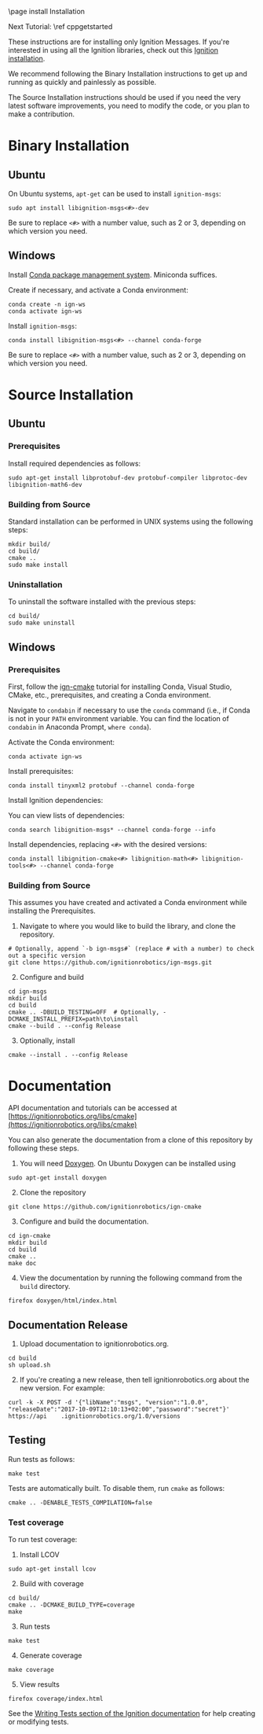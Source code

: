 \page install Installation

Next Tutorial: \ref cppgetstarted

These instructions are for installing only Ignition Messages.
If you're interested in using all the Ignition libraries, check out this [Ignition installation](https://ignitionrobotics.org/docs/latest/install).

We recommend following the Binary Installation instructions to get up and running as quickly and painlessly as possible.

The Source Installation instructions should be used if you need the very latest software improvements, you need to modify the code, or you plan to make a contribution.

# Binary Installation

## Ubuntu

On Ubuntu systems, `apt-get` can be used to install `ignition-msgs`:
```
sudo apt install libignition-msgs<#>-dev
```

Be sure to replace `<#>` with a number value, such as 2 or 3, depending on
which version you need.

## Windows

Install [Conda package management system](https://docs.conda.io/projects/conda/en/latest/user-guide/install/download.html).
Miniconda suffices.

Create if necessary, and activate a Conda environment:
```
conda create -n ign-ws
conda activate ign-ws
```

Install `ignition-msgs`:
```
conda install libignition-msgs<#> --channel conda-forge
```

Be sure to replace `<#>` with a number value, such as 2 or 3, depending on
which version you need.

# Source Installation

## Ubuntu

### Prerequisites

Install required dependencies as follows:
```
sudo apt-get install libprotobuf-dev protobuf-compiler libprotoc-dev libignition-math6-dev
```

### Building from Source

Standard installation can be performed in UNIX systems using the following
steps:
```
mkdir build/
cd build/
cmake ..
sudo make install
```

### Uninstallation

To uninstall the software installed with the previous steps:
```
cd build/
sudo make uninstall
```

## Windows

### Prerequisites

First, follow the [ign-cmake](https://github.com/ignitionrobotics/ign-cmake) tutorial for installing Conda, Visual Studio, CMake, etc., prerequisites, and creating a Conda environment.

Navigate to `condabin` if necessary to use the `conda` command (i.e., if Conda is not in your `PATH` environment variable. You can find the location of `condabin` in Anaconda Prompt, `where conda`).

Activate the Conda environment:
```
conda activate ign-ws
```

Install prerequisites:
```
conda install tinyxml2 protobuf --channel conda-forge
```

Install Ignition dependencies:

You can view lists of dependencies:
```
conda search libignition-msgs* --channel conda-forge --info
```

Install dependencies, replacing `<#>` with the desired versions:
```
conda install libignition-cmake<#> libignition-math<#> libignition-tools<#> --channel conda-forge
```

### Building from Source

This assumes you have created and activated a Conda environment while installing the Prerequisites.

1. Navigate to where you would like to build the library, and clone the repository.
  ```
  # Optionally, append `-b ign-msgs#` (replace # with a number) to check out a specific version
  git clone https://github.com/ignitionrobotics/ign-msgs.git
  ```

2. Configure and build
  ```
  cd ign-msgs
  mkdir build
  cd build
  cmake .. -DBUILD_TESTING=OFF  # Optionally, -DCMAKE_INSTALL_PREFIX=path\to\install
  cmake --build . --config Release
  ```

3. Optionally, install
  ```
  cmake --install . --config Release
  ```

# Documentation

API documentation and tutorials can be accessed at
[https://ignitionrobotics.org/libs/cmake](https://ignitionrobotics.org/libs/cmake)

You can also generate the documentation from a clone of this repository by following these steps.

1. You will need [Doxygen](http://www.doxygen.org/). On Ubuntu Doxygen can be installed using
  ```
  sudo apt-get install doxygen
  ```

2. Clone the repository
  ```
  git clone https://github.com/ignitionrobotics/ign-cmake
  ```

3. Configure and build the documentation.
  ```
  cd ign-cmake
  mkdir build
  cd build
  cmake ..
  make doc
  ```

4. View the documentation by running the following command from the `build` directory.
  ```
  firefox doxygen/html/index.html
  ```

## Documentation Release

1. Upload documentation to ignitionrobotics.org.
  ```
  cd build
  sh upload.sh
  ```

2. If you're creating a new release, then tell ignitionrobotics.org about
   the new version. For example:
  ```
  curl -k -X POST -d '{"libName":"msgs", "version":"1.0.0", "releaseDate":"2017-10-09T12:10:13+02:00","password":"secret"}' https://api    .ignitionrobotics.org/1.0/versions
  ```

## Testing

Run tests as follows:
  ```
  make test
  ```

Tests are automatically built. To disable them, run `cmake` as follows:
  ```
  cmake .. -DENABLE_TESTS_COMPILATION=false
  ```

### Test coverage

To run test coverage:

1. Install LCOV
  ```
  sudo apt-get install lcov
  ```

2. Build with coverage
  ```
  cd build/
  cmake .. -DCMAKE_BUILD_TYPE=coverage
  make
  ```

3. Run tests
  ```
  make test
  ```

4. Generate coverage
  ```
  make coverage
  ```

5. View results
  ```
  firefox coverage/index.html
  ```

See the [Writing Tests section of the Ignition documentation](https://ignitionrobotics.org/docs/all/contributing#writing-tests) for help creating or modifying tests.
